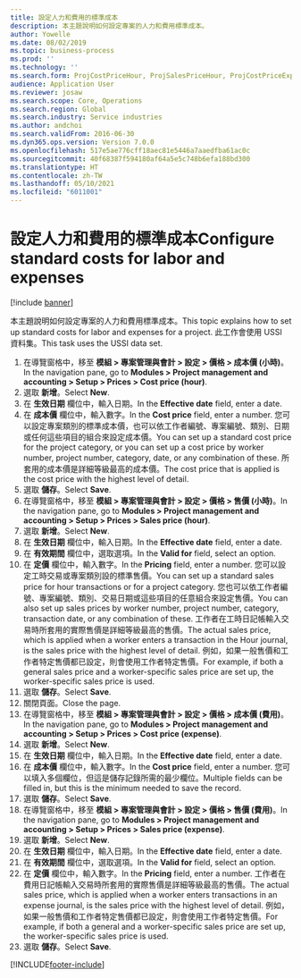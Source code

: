 ```yaml
---
title: 設定人力和費用的標準成本
description: 本主題說明如何設定專案的人力和費用標準成本。
author: Yowelle
ms.date: 08/02/2019
ms.topic: business-process
ms.prod: ''
ms.technology: ''
ms.search.form: ProjCostPriceHour, ProjSalesPriceHour, ProjCostPriceExpense, ProjSalesPriceCost
audience: Application User
ms.reviewer: josaw
ms.search.scope: Core, Operations
ms.search.region: Global
ms.search.industry: Service industries
ms.author: andchoi
ms.search.validFrom: 2016-06-30
ms.dyn365.ops.version: Version 7.0.0
ms.openlocfilehash: 517e5ae776cff18aec81e5446a7aaedfba61ac0c
ms.sourcegitcommit: 40f68387f594180af64a5e5c748b6efa188bd300
ms.translationtype: HT
ms.contentlocale: zh-TW
ms.lasthandoff: 05/10/2021
ms.locfileid: "6011001"
---
```

# <a name="configure-standard-costs-for-labor-and-expenses"></a><span data-ttu-id="8d18d-103">設定人力和費用的標準成本</span><span class="sxs-lookup"><span data-stu-id="8d18d-103">Configure standard costs for labor and expenses</span></span>

[!include [banner](../../includes/banner.md)]

<span data-ttu-id="8d18d-104">本主題說明如何設定專案的人力和費用標準成本。</span><span class="sxs-lookup"><span data-stu-id="8d18d-104">This topic explains how to set up standard costs for labor and expenses for a project.</span></span> <span data-ttu-id="8d18d-105">此工作會使用 USSI 資料集。</span><span class="sxs-lookup"><span data-stu-id="8d18d-105">This task uses the USSI data set.</span></span>

1. <span data-ttu-id="8d18d-106">在導覽窗格中，移至 **模組 > 專案管理與會計 > 設定 > 價格 > 成本價 (小時)**。</span><span class="sxs-lookup"><span data-stu-id="8d18d-106">In the navigation pane, go to **Modules > Project management and accounting > Setup > Prices > Cost price (hour)**.</span></span>
2. <span data-ttu-id="8d18d-107">選取 **新增**。</span><span class="sxs-lookup"><span data-stu-id="8d18d-107">Select **New**.</span></span>
3. <span data-ttu-id="8d18d-108">在 **生效日期** 欄位中，輸入日期。</span><span class="sxs-lookup"><span data-stu-id="8d18d-108">In the **Effective date** field, enter a date.</span></span>
4. <span data-ttu-id="8d18d-109">在 **成本價** 欄位中，輸入數字。</span><span class="sxs-lookup"><span data-stu-id="8d18d-109">In the **Cost price** field, enter a number.</span></span> <span data-ttu-id="8d18d-110">您可以設定專案類別的標準成本價，也可以依工作者編號、專案編號、類別、日期或任何這些項目的組合來設定成本價。</span><span class="sxs-lookup"><span data-stu-id="8d18d-110">You can set up a standard cost price for the project category, or you can set up a cost price by worker number, project number, category, date, or any combination of these.</span></span> <span data-ttu-id="8d18d-111">所套用的成本價是詳細等級最高的成本價。</span><span class="sxs-lookup"><span data-stu-id="8d18d-111">The cost price that is applied is the cost price with the highest level of detail.</span></span>  
5. <span data-ttu-id="8d18d-112">選取 **儲存**。</span><span class="sxs-lookup"><span data-stu-id="8d18d-112">Select **Save**.</span></span>
6. <span data-ttu-id="8d18d-113">在導覽窗格中，移至 **模組 > 專案管理與會計 > 設定 > 價格 > 售價 (小時)**。</span><span class="sxs-lookup"><span data-stu-id="8d18d-113">In the navigation pane, go to **Modules > Project management and accounting > Setup > Prices > Sales price (hour)**.</span></span>
7. <span data-ttu-id="8d18d-114">選取 **新增**。</span><span class="sxs-lookup"><span data-stu-id="8d18d-114">Select **New**.</span></span>
8. <span data-ttu-id="8d18d-115">在 **生效日期** 欄位中，輸入日期。</span><span class="sxs-lookup"><span data-stu-id="8d18d-115">In the **Effective date** field, enter a date.</span></span>
9. <span data-ttu-id="8d18d-116">在 **有效期間** 欄位中，選取選項。</span><span class="sxs-lookup"><span data-stu-id="8d18d-116">In the **Valid for** field, select an option.</span></span>
10. <span data-ttu-id="8d18d-117">在 **定價** 欄位中，輸入數字。</span><span class="sxs-lookup"><span data-stu-id="8d18d-117">In the **Pricing** field, enter a number.</span></span> <span data-ttu-id="8d18d-118">您可以設定工時交易或專案類別設的標準售價。</span><span class="sxs-lookup"><span data-stu-id="8d18d-118">You can set up a standard sales price for hour transactions or for a project category.</span></span> <span data-ttu-id="8d18d-119">您也可以依工作者編號、專案編號、類別、交易日期或這些項目的任意組合來設定售價。</span><span class="sxs-lookup"><span data-stu-id="8d18d-119">You can also set up sales prices by worker number, project number, category, transaction date, or any combination of these.</span></span> <span data-ttu-id="8d18d-120">工作者在工時日記帳輸入交易時所套用的實際售價是詳細等級最高的售價。</span><span class="sxs-lookup"><span data-stu-id="8d18d-120">The actual sales price, which is applied when a worker enters a transaction in the Hour journal, is the sales price with the highest level of detail.</span></span> <span data-ttu-id="8d18d-121">例如，如果一般售價和工作者特定售價都已設定，則會使用工作者特定售價。</span><span class="sxs-lookup"><span data-stu-id="8d18d-121">For example, if both a general sales price and a worker-specific sales price are set up, the worker-specific sales price is used.</span></span>  
11. <span data-ttu-id="8d18d-122">選取 **儲存**。</span><span class="sxs-lookup"><span data-stu-id="8d18d-122">Select **Save**.</span></span>
12. <span data-ttu-id="8d18d-123">關閉頁面。</span><span class="sxs-lookup"><span data-stu-id="8d18d-123">Close the page.</span></span>
13. <span data-ttu-id="8d18d-124">在導覽窗格中，移至 **模組 > 專案管理與會計 > 設定 > 價格 > 成本價 (費用)**。</span><span class="sxs-lookup"><span data-stu-id="8d18d-124">In the navigation pane, go to **Modules > Project management and accounting > Setup > Prices > Cost price (expense)**.</span></span>
14. <span data-ttu-id="8d18d-125">選取 **新增**。</span><span class="sxs-lookup"><span data-stu-id="8d18d-125">Select **New**.</span></span>
15. <span data-ttu-id="8d18d-126">在 **生效日期** 欄位中，輸入日期。</span><span class="sxs-lookup"><span data-stu-id="8d18d-126">In the **Effective date** field, enter a date.</span></span>
16. <span data-ttu-id="8d18d-127">在 **成本價** 欄位中，輸入數字。</span><span class="sxs-lookup"><span data-stu-id="8d18d-127">In the **Cost price** field, enter a number.</span></span> <span data-ttu-id="8d18d-128">您可以填入多個欄位，但這是儲存記錄所需的最少欄位。</span><span class="sxs-lookup"><span data-stu-id="8d18d-128">Multiple fields can be filled in, but this is the minimum needed to save the record.</span></span>  
17. <span data-ttu-id="8d18d-129">選取 **儲存**。</span><span class="sxs-lookup"><span data-stu-id="8d18d-129">Select **Save**.</span></span>
18. <span data-ttu-id="8d18d-130">在導覽窗格中，移至 **模組 > 專案管理與會計 > 設定 > 價格 > 售價 (費用)**。</span><span class="sxs-lookup"><span data-stu-id="8d18d-130">In the navigation pane, go to **Modules > Project management and accounting > Setup > Prices > Sales price (expense)**.</span></span>
19. <span data-ttu-id="8d18d-131">選取 **新增**。</span><span class="sxs-lookup"><span data-stu-id="8d18d-131">Select **New**.</span></span>
20. <span data-ttu-id="8d18d-132">在 **生效日期** 欄位中，輸入日期。</span><span class="sxs-lookup"><span data-stu-id="8d18d-132">In the **Effective date** field, enter a date.</span></span>
21. <span data-ttu-id="8d18d-133">在 **有效期間** 欄位中，選取選項。</span><span class="sxs-lookup"><span data-stu-id="8d18d-133">In the **Valid for** field, select an option.</span></span>
22. <span data-ttu-id="8d18d-134">在 **定價** 欄位中，輸入數字。</span><span class="sxs-lookup"><span data-stu-id="8d18d-134">In the **Pricing** field, enter a number.</span></span> <span data-ttu-id="8d18d-135">工作者在費用日記帳輸入交易時所套用的實際售價是詳細等級最高的售價。</span><span class="sxs-lookup"><span data-stu-id="8d18d-135">The actual sales price, which is applied when a worker enters transactions in an expense journal, is the sales price with the highest level of detail.</span></span> <span data-ttu-id="8d18d-136">例如，如果一般售價和工作者特定售價都已設定，則會使用工作者特定售價。</span><span class="sxs-lookup"><span data-stu-id="8d18d-136">For example, if both a general and a worker-specific sales price are set up, the worker-specific sales price is used.</span></span>  
23. <span data-ttu-id="8d18d-137">選取 **儲存**。</span><span class="sxs-lookup"><span data-stu-id="8d18d-137">Select **Save**.</span></span>



[!INCLUDE[footer-include](../../includes/footer-banner.md)]